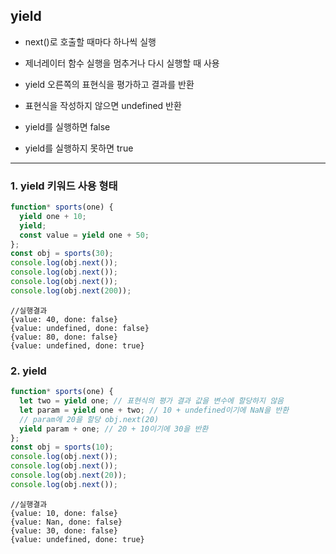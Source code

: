 ## yield
- next()로 호출할 때마다 하나씩 실행
- 제너레이터 함수 실행을 멈추거나 다시 실행할 때 사용
- yield 오른쪽의 표현식을 평가하고 결과를 반환
- 표현식을 작성하지 않으면 undefined 반환

- yield를 실행하면 false
- yield를 실행하지 못하면 true

---

### 1. yield 키워드 사용 형태

```js
function* sports(one) {
  yield one + 10;
  yield;
  const value = yield one + 50;
};
const obj = sports(30);
console.log(obj.next());
console.log(obj.next());
console.log(obj.next());
console.log(obj.next(200));
```

```
//실행결과
{value: 40, done: false}
{value: undefined, done: false}
{value: 80, done: false}
{value: undefined, done: true}
```

### 2. yield

```js
function* sports(one) {
  let two = yield one; // 표현식의 평가 결과 값을 변수에 할당하지 않음
  let param = yield one + two; // 10 + undefined이기에 NaN을 반환
  // param에 20을 할당 obj.next(20)
  yield param + one; // 20 + 10이기에 30을 반환
};
const obj = sports(10);
console.log(obj.next());
console.log(obj.next());
console.log(obj.next(20));
console.log(obj.next());
```

```
//실행결과
{value: 10, done: false}
{value: Nan, done: false}
{value: 30, done: false}
{value: undefined, done: true}
```